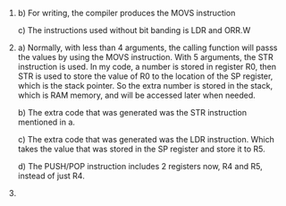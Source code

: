 
1. b) For writing, the compiler produces the MOVS instruction

   c) The instructions used without bit banding is LDR and ORR.W
   
2. a) Normally, with less than 4 arguments, the calling function will passs the values by using the MOVS instruction. With 5 arguments, the STR instruction is used. In my code, a number is stored in register R0, then STR is used to store the value of R0 to the location of the SP register, which is the stack pointer. So the extra number is stored in the stack, which is RAM memory, and will be accessed later when needed.

   b) The extra code that was generated was the STR instruction mentioned in a.
   
   c) The extra code that was generated was the LDR instruction. Which takes the value that was stored in the SP register and store it to R5.
   
   d) The PUSH/POP instruction includes 2 registers now, R4 and R5, instead of just R4.
   
 3. 
